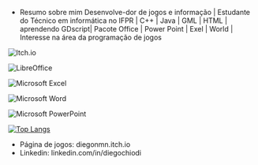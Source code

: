 - Resumo sobre mim
Desenvolve-dor de jogos e informação | Estudante do Técnico em informática no IFPR | C++ | Java | GML | HTML | aprendendo GDscript| Pacote Office | Power Point | Exel | World | Interesse na área da programação de jogos

![Itch.io](https://img.shields.io/badge/Itch-%23FF0B34.svg?style=for-the-badge&logo=Itch.io&logoColor=white)

![LibreOffice](https://img.shields.io/badge/LibreOffice-%2318A303?style=for-the-badge&logo=LibreOffice&logoColor=white)

![Microsoft Excel](https://img.shields.io/badge/Microsoft_Excel-217346?style=for-the-badge&logo=microsoft-excel&logoColor=white)

![Microsoft Word](https://img.shields.io/badge/Microsoft_Word-2B579A?style=for-the-badge&logo=microsoft-word&logoColor=white)

![Microsoft PowerPoint](https://img.shields.io/badge/Microsoft_PowerPoint-B7472A?style=for-the-badge&logo=microsoft-powerpoint&logoColor=white)

[![Top Langs](https://github-readme-stats.vercel.app/api/top-langs/?username=DiegoChiodi&layout=compact&theme=dark)](https://github.com/anuraghazra/github-readme-stats)

- Página de jogos: diegonmn.itch.io
- Linkedin: linkedin.com/in/diegochiodi
